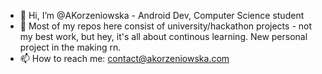 - 👋 Hi, I’m @AKorzeniowska - Android Dev, Computer Science student
- 🌱 Most of my repos here consist of university/hackathon projects - not my best work, but hey, it's all about continous learning. New personal project in the making rn.
- 📫 How to reach me: contact@akorzeniowska.com
